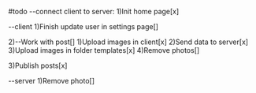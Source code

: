 #todo
--connect client to server:
1)Init home page[x]

--client
1)Finish update user in settings page[]

2)--Work with post[]
1)Upload images in client[x]
2)Send data to server[x]
3)Upload images in folder templates[x]
4)Remove photos[]

3)Publish posts[x]

--server
1)Remove photo[]
